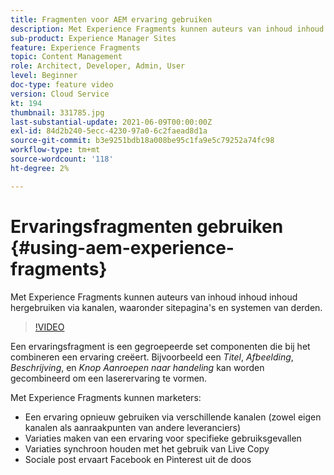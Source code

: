 ```yaml
---
title: Fragmenten voor AEM ervaring gebruiken
description: Met Experience Fragments kunnen auteurs van inhoud inhoud inhoud hergebruiken via kanalen, waaronder sitepagina's en systemen van derden.
sub-product: Experience Manager Sites
feature: Experience Fragments
topic: Content Management
role: Architect, Developer, Admin, User
level: Beginner
doc-type: feature video
version: Cloud Service
kt: 194
thumbnail: 331785.jpg
last-substantial-update: 2021-06-09T00:00:00Z
exl-id: 84d2b240-5ecc-4230-97a0-6c2faead8d1a
source-git-commit: b3e9251bdb18a008be95c1fa9e5c79252a74fc98
workflow-type: tm+mt
source-wordcount: '118'
ht-degree: 2%

---
```


# Ervaringsfragmenten gebruiken {#using-aem-experience-fragments}

Met Experience Fragments kunnen auteurs van inhoud inhoud inhoud hergebruiken via kanalen, waaronder sitepagina&#39;s en systemen van derden.

>[!VIDEO](https://video.tv.adobe.com/v/331785?quality=12&learn=on)

Een ervaringsfragment is een gegroepeerde set componenten die bij het combineren een ervaring creëert. Bijvoorbeeld een *Titel*, *Afbeelding*, *Beschrijving*, en *Knop Aanroepen naar handeling* kan worden gecombineerd om een laserervaring te vormen.

Met Experience Fragments kunnen marketers:

* Een ervaring opnieuw gebruiken via verschillende kanalen (zowel eigen kanalen als aanraakpunten van andere leveranciers)
* Variaties maken van een ervaring voor specifieke gebruiksgevallen
* Variaties synchroon houden met het gebruik van Live Copy
* Sociale post ervaart Facebook en Pinterest uit de doos
